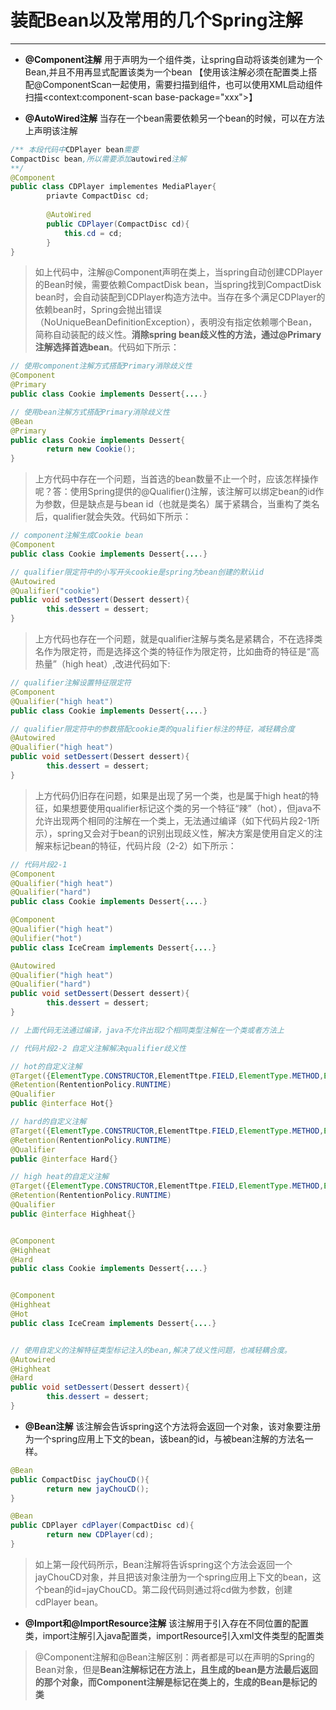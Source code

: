 # 装配Bean以及常用的几个Spring注解

---

* **@Component注解**   用于声明为一个组件类，让spring自动将该类创建为一个Bean,并且不用再显式配置该类为一个bean  【使用该注解必须在配置类上搭配@ComponentScan一起使用，需要扫描到组件，也可以使用XML启动组件扫描<context:component-scan base-package="xxx">】

* **@AutoWired注解**     当存在一个bean需要依赖另一个bean的时候，可以在方法上声明该注解

```java
/** 本段代码中CDPlayer bean需要
CompactDisc bean,所以需要添加autowired注解
**/
@Component
public class CDPlayer implementes MediaPlayer{
		priavte CompactDisc cd;
		
		@AutoWired
		public CDPlayer(CompactDisc cd){
			this.cd = cd;
		}
}
```

> 如上代码中，注解@Component声明在类上，当spring自动创建CDPlayer的Bean时候，需要依赖CompactDisk bean，当spring找到CompactDisk bean时，会自动装配到CDPlayer构造方法中。当存在多个满足CDPlayer的依赖bean时，Spring会抛出错误（NoUniqueBeanDefinitionException），表明没有指定依赖哪个Bean，简称自动装配的歧义性。**消除spring bean歧义性的方法，通过@Primary注解选择首选bean**。代码如下所示：

```java
// 使用component注解方式搭配Primary消除歧义性
@Component
@Primary
public class Cookie implements Dessert{....}

// 使用bean注解方式搭配Primary消除歧义性
@Bean
@Primary
public class Cookie implements Dessert{
		return new Cookie();
}
```

> 上方代码中存在一个问题，当首选的bean数量不止一个时，应该怎样操作呢？答：使用Spring提供的@Qualifier()注解，该注解可以绑定bean的id作为参数，但是缺点是与bean id（也就是类名）属于紧耦合，当重构了类名后，qualifier就会失效。代码如下所示：

```java
// component注解生成Cookie bean
@Component
public class Cookie implements Dessert{....}

// qualifier限定符中的小写开头cookie是spring为bean创建的默认id
@Autowired
@Qualifier("cookie")
public void setDessert(Dessert dessert){
		this.dessert = dessert;
}
```

> 上方代码也存在一个问题，就是qualifier注解与类名是紧耦合，不在选择类名作为限定符，而是选择这个类的特征作为限定符，比如曲奇的特征是“高热量”（high heat）,改进代码如下:

```java
// qualifier注解设置特征限定符
@Component
@Qualifier("high heat")
public class Cookie implements Dessert{....}

// qualifier限定符中的参数搭配cookie类的qualifier标注的特征，减轻耦合度
@Autowired
@Qualifier("high heat")
public void setDessert(Dessert dessert){
		this.dessert = dessert;
}
```

> 上方代码仍旧存在问题，如果是出现了另一个类，也是属于high heat的特征，如果想要使用qualifier标记这个类的另一个特征“辣”（hot），但java不允许出现两个相同的注解在一个类上，无法通过编译（如下代码片段2-1所示），spring又会对于bean的识别出现歧义性，解决方案是使用自定义的注解来标记bean的特征，代码片段（2-2）如下所示：

```java
// 代码片段2-1
@Component
@Qualifier("high heat")
@Qualifier("hard")
public class Cookie implements Dessert{....}

@Component
@Qualifier("high heat")
@Qulifier("hot")
public class IceCream implements Dessert{....}

@Autowired
@Qualifier("high heat")
@Qualifier("hard")
public void setDessert(Dessert dessert){
		this.dessert = dessert;
}

// 上面代码无法通过编译，java不允许出现2个相同类型注解在一个类或者方法上
```

```java
// 代码片段2-2 自定义注解解决qualifier歧义性

// hot的自定义注解
@Target({ElementType.CONSTRUCTOR,ElementTtpe.FIELD,ElementType.METHOD,ElementType.TYPE})
@Retention(RententionPolicy.RUNTIME)
@Qualifier
public @interface Hot{}

// hard的自定义注解
@Target({ElementType.CONSTRUCTOR,ElementTtpe.FIELD,ElementType.METHOD,ElementType.TYPE})
@Retention(RententionPolicy.RUNTIME)
@Qualifier
public @interface Hard{}

// high heat的自定义注解
@Target({ElementType.CONSTRUCTOR,ElementTtpe.FIELD,ElementType.METHOD,ElementType.TYPE})
@Retention(RententionPolicy.RUNTIME)
@Qualifier
public @interface Highheat{}


@Component
@Highheat
@Hard
public class Cookie implements Dessert{....}


@Component
@Highheat
@Hot
public class IceCream implements Dessert{....}


// 使用自定义的注解特征类型标记注入的bean,解决了歧义性问题，也减轻耦合度。
@Autowired
@Highheat
@Hard
public void setDessert(Dessert dessert){
		this.dessert = dessert;
}
```

* **@Bean注解**   该注解会告诉spring这个方法将会返回一个对象，该对象要注册为一个spring应用上下文的bean，该bean的id，与被bean注解的方法名一样。

```java
@Bean
public CompactDisc jayChouCD(){
		return new jayChouCD();
}

@Bean
public CDPlayer cdPlayer(CompactDisc cd){
		return new CDPlayer(cd);
}
```

> 如上第一段代码所示，Bean注解将告诉spring这个方法会返回一个jayChouCD对象，并且把该对象注册为一个spring应用上下文的bean，这个bean的id=jayChouCD。第二段代码则通过将cd做为参数，创建cdPlayer bean。

* **@Import和@ImportResource注解**      该注解用于引入存在不同位置的配置类，import注解引入java配置类，importResource引入xml文件类型的配置类

>@Component注解和@Bean注解区别：两者都是可以在声明的Spring的Bean对象，但是**Bean注解标记在方法上，且生成的bean是方法最后返回的那个对象，而Component注解是标记在类上的，生成的Bean是标记的类**

